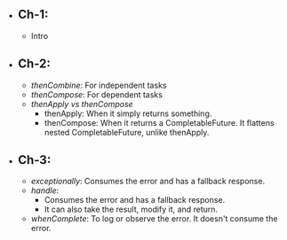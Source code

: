 
* ## Ch-1:
  - Intro
* ## Ch-2: 
  - *thenCombine*: For independent tasks
  - *thenCompose*: For dependent tasks
  - *thenApply vs thenCompose*
    - thenApply: When it simply returns something.
    - thenCompose: When it returns a CompletableFuture. It flattens nested CompletableFuture, unlike thenApply.
* ## Ch-3:
  - *exceptionally*: Consumes the error and has a fallback response.
  - *handle*:
    - Consumes the error and has a fallback response.
    - It can also take the result, modify it, and return.
  - *whenComplete*: To log or observe the error. It doesn't consume the error.
